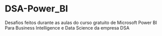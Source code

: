 # DSA-Power_BI
Desafios feitos durante as aulas do curso gratuito de Microsoft Power BI Para Business Intelligence e Data Science da empresa DSA
